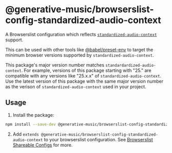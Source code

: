 # @generative-music/browserslist-config-standardized-audio-context

A Browserslist configuration which reflects [`standardized-audio-context`](https://github.com/chrisguttandin/standardized-audio-context) support.

This can be used with other tools like [@babel/preset-env](https://babeljs.io/docs/en/babel-preset-env) to target the minimum browser versions supported by `standardized-audio-context`.

This package's major version number matches `standardardized-audio-context`. For example, versions of this package starting with "25." are compatible with any versions like "25.x.x" of `standardized-audio-context`. Use the latest version of this package with the same major version number as the verison of `standardized-audio-context` used in your project.

## Usage

1. Install the package:

```bash
npm install --save-dev @generative-music/browserslist-config-standardized-audio-context
```

2. Add `extends @generative-music/browserslist-config-standardized-audio-context` to your browserslist configuration. See [Browserslist Shareable Configs](https://github.com/browserslist/browserslist/tree/32c0ae7106c65ed1e91c57bc174850277065081e#shareable-configs) for more.
